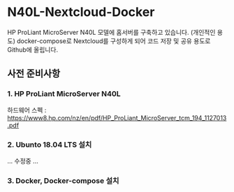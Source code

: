 # N40L-Nextcloud-Docker

HP ProLiant MicroServer N40L 모델에 홈서버를 구축하고 있습니다. (개인적인 용도)
docker-compose로 Nextcloud를 구성하게 되어 코드 저장 및 공유 용도로 Github에 올립니다.

## 사전 준비사항
### 1. HP ProLiant MicroServer N40L
하드웨어 스펙 : https://www8.hp.com/nz/en/pdf/HP_ProLiant_MicroServer_tcm_194_1127013.pdf

### 2. Ubunto 18.04 LTS 설치
... 수정중 ...

### 3. Docker, Docker-compose 설치
